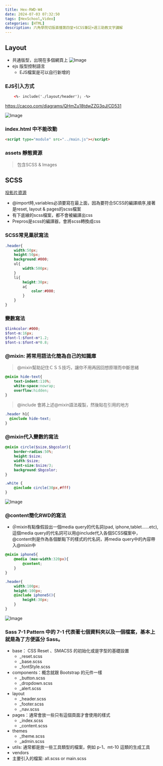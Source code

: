 ```yaml
---
title: Hex-RWD-W4
date: 2024-07-03 07:32:50
tags: [HexSchool,Video]
categories: [HTML]
description: 六角學院切版直播第四堂+SCSS筆記+週三助教文字講解
---
```


## Layout

* 共通版型，出現在多個網頁上
![Image](https://i.imgur.com/UpRfJRC.png)
* ejs 版型控制語言
    * EJS檔案是可以自行新增的
### EJS引入方式
```html
    <%- include('./layout/header'); -%>

```
https://cacoo.com/diagrams/QHmZu18tdwZZG3qJ/CD531

![Image](https://i.imgur.com/b3XuPBn.png)

### index.html 中不能改動

```html
<script type="module" src="../main.js"></script>
```
### assets 靜態資源
>包含SCSS & Images

## SCSS
[投影片資源](https://docs.google.com/presentation/d/11-HFPxkmVj5b6WP50zkKB_GtccvynUu3GaDeALaLpd0/edit#slide=id.p152)

* @import時,variables必須要寫在最上面，因為要符合SCSS的編譯順序,接著是reset, layout & pages的scss檔案
* 有下底線的scss檔案，都不會被編譯出css
* Prepros是scss的編譯器，會將scss轉換成css

### SCSS常見巢狀寫法

```scss
.header{
    width:50px;
    height:50px;
    background:#000;
    ul{
        width:500px;
    }
    li{
        height:30px;
        a{
            color:#000;
        }
    }
}
```
### 變數寫法
```scss
$linkcolor:#000;
$font-m:16px;
$font-l:$font-m*1.2;
$font-s:$font-m*0.8;
```
### @mixin: 將常用語法化簡為自己的知識庫

>@mixin幫助記住ＣＳＳ技巧，讓你不用再因回想原理而中斷思緒

```scss
@mixin hide-text{
    text-indent:110%;
    white-space:nowrap;
    overflow:hidden;
}
```
>@include 會將上述@mixin語法複製，然後貼在引用的地方
```scss
.header h1{
  @include hide-text;
}
```
### @mixin代入變數的寫法

```scss
@mixin circle($size,$bgcolor){
    border-radius:50%;
    height:$size;
    width:$size;
    font-size:$size/3;
    background:$bgcolor;
}

.white {
    @include circle(30px,#fff)
}
```
![Image](https://i.imgur.com/bR7Cf7z.png)

### @content簡化RWD的寫法

* ＠mixin有點像假設出一個media query的代名詞(pad, iphone,tablet......etc),這個media query的代名詞可以用@include代入各個SCSS檔案中，@content則是作為各個斷點下的樣式的代名詞，將media query中的內容帶入@mixin中

```scss
@mixin iphone5{
    @media (max-width:320px){
        @content;
    }
}

.header{
    width:100px;
    height:100px;
    @include iphone5(){
        height:30px;
    }
}
```
![Image](https://i.imgur.com/5GZ3Odl.png)

### Sass 7-1 Pattern 中的 7-1 代表著七個資料夾以及一個檔案，基本上就是為了方便區分 Sass。

* base： CSS Reset 、SMACSS 的初始化或是字型的基礎設置
    * _reset.scss
    * _base.scss
    * _fontStyle.scss
* components：概念就跟 Bootstrap 的元件一樣
    * _button.scss
    * _dropdown.scss
    * _alert.scss
* layout
    * _header.scss
    * _footer.scss
    * _nav.scss
* pages：通常會放一些只有這個頁面才會使用的樣式
    * _index.scss
    * _content.scss
* themes
    * _theme.scss
    * _admin.scss
* utils: 通常都是放一些工具類型的檔案，例如 p-1、mt-10 這類的生成工具
* vendors
* 主要引入的檔案: all.scss or main.scss

